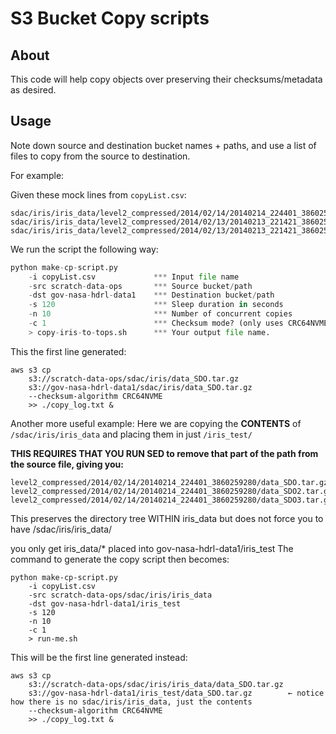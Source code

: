 # S3 Bucket Copy scripts

## About

This code will help copy objects over preserving their checksums/metadata as desired.

## Usage
Note down source and destination bucket names + paths, and use a list of files to copy from the source to destination.


For example:

Given these mock lines from `copyList.csv`:
```
sdac/iris/iris_data/level2_compressed/2014/02/14/20140214_224401_3860259280/data_SDO.tar.gz
sdac/iris/iris_data/level2_compressed/2014/02/13/20140213_221421_3860259280/data_SDO2.tar.gz
sdac/iris/iris_data/level2_compressed/2014/02/13/20140213_221421_3860259280/data_SDO3.tar.gz
```

We run the script the following way:
```py
python make-cp-script.py
    -i copyList.csv             *** Input file name
    -src scratch-data-ops       *** Source bucket/path
    -dst gov-nasa-hdrl-data1    *** Destination bucket/path
    -s 120                      *** Sleep duration in seconds
    -n 10                       *** Number of concurrent copies
    -c 1                        *** Checksum mode? (only uses CRC64NVME)
    > copy-iris-to-tops.sh      *** Your output file name.
```
This the first line generated:
```
aws s3 cp 
    s3://scratch-data-ops/sdac/iris/data_SDO.tar.gz
    s3://gov-nasa-hdrl-data1/sdac/iris/data_SDO.tar.gz
    --checksum-algorithm CRC64NVME
    >> ./copy_log.txt &
```
Another more useful example:
Here we are copying the **CONTENTS** of `/sdac/iris/iris_data` and placing them in just `/iris_test/`

**THIS REQUIRES THAT YOU RUN SED to remove that part of the path from the source file, giving you:**
```
level2_compressed/2014/02/14/20140214_224401_3860259280/data_SDO.tar.gz
level2_compressed/2014/02/14/20140214_224401_3860259280/data_SDO2.tar.gz
level2_compressed/2014/02/14/20140214_224401_3860259280/data_SDO3.tar.gz
```

This preserves the directory tree WITHIN iris_data but does not force you to have /sdac/iris/iris_data/

you only get iris_data/* placed into gov-nasa-hdrl-data1/iris_test
The command to generate the copy script then becomes:
```
python make-cp-script.py
    -i copyList.csv
    -src scratch-data-ops/sdac/iris/iris_data
    -dst gov-nasa-hdrl-data1/iris_test
    -s 120
    -n 10
    -c 1
    > run-me.sh
```
This will be the first line generated instead:
```
aws s3 cp
    s3://scratch-data-ops/sdac/iris/iris_data/data_SDO.tar.gz
    s3://gov-nasa-hdrl-data1/iris_test/data_SDO.tar.gz        ← notice how there is no sdac/iris/iris_data, just the contents
    --checksum-algorithm CRC64NVME
    >> ./copy_log.txt &
```

